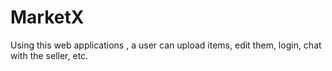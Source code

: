# MarketX
Using this web applications , a user can upload items, edit them, login, chat with the seller, etc.
